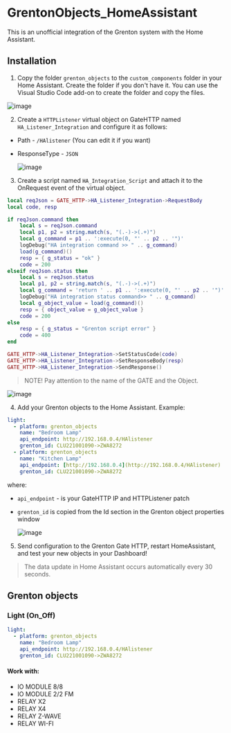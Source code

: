 # GrentonObjects_HomeAssistant

This is an unofficial integration of the Grenton system with the Home Assistant.

## Installation

1. Copy the folder `grenton_objects` to the `custom_components` folder in your Home Assistant. Create the folder if you don't have it. You can use the Visual Studio Code add-on to create the folder and copy the files.

![image](https://github.com/jnalepka/GrentonHomeAssistantIntegration/assets/70645322/110e00e8-a3ff-4be1-8b1e-c33639b87ea2)

2. Create a `HTTPListener` virtual object on GateHTTP named `HA_Listener_Integration` and configure it as follows:

* Path - `/HAlistener` (You can edit it if you want)
* ResponseType - `JSON`

  ![image](https://github.com/jnalepka/GrentonHomeAssistantIntegration/assets/70645322/1d69d9fc-95f3-4f89-90e3-588b8637ffad)

3. Create a script named `HA_Integration_Script` and attach it to the OnRequest event of the virtual object.

```lua
local reqJson = GATE_HTTP->HA_Listener_Integration->RequestBody
local code, resp

if reqJson.command then
	local s = reqJson.command
	local p1, p2 = string.match(s, "(.-)->(.+)")
	local g_command = p1 .. ':execute(0, "' .. p2 .. '")'   
	logDebug("HA integration command >> " .. g_command)
	load(g_command)()
	resp = { g_status = "ok" }
	code = 200
elseif reqJson.status then
	local s = reqJson.status
	local p1, p2 = string.match(s, "(.-)->(.+)") 
	local g_command = 'return ' .. p1 .. ':execute(0, "' .. p2 .. '")'
	logDebug("HA integration status command>> " .. g_command)
	local g_object_value = load(g_command)()
	resp = { object_value = g_object_value }
	code = 200
else
	resp = { g_status = "Grenton script error" }
	code = 400
end

GATE_HTTP->HA_Listener_Integration->SetStatusCode(code)
GATE_HTTP->HA_Listener_Integration->SetResponseBody(resp)
GATE_HTTP->HA_Listener_Integration->SendResponse()
```

> NOTE! Pay attention to the name of the GATE and the Object.

![image](https://github.com/jnalepka/GrentonHomeAssistantIntegration/assets/70645322/25a94dee-a43a-4b32-a3f2-83c455652688)

4. Add your Grenton objects to the Home Assistant. Example:

```yaml
light:
  - platform: grenton_objects
    name: "Bedroom Lamp"
    api_endpoint: http://192.168.0.4/HAlistener
    grenton_id: CLU221001090->ZWA8272
  - platform: grenton_objects
    name: "Kitchen Lamp"
    api_endpoint: [http://192.168.0.4](http://192.168.0.4/HAlistener)
    grenton_id: CLU221001090->ZWA8272
```

where:
* `api_endpoint` - is your GateHTTP IP and HTTPListener patch
* `grenton_id` is copied from the Id section in the Grenton object properties window

  ![image](https://github.com/jnalepka/GrentonHomeAssistantIntegration/assets/70645322/0e4ede98-20fb-4a80-a759-b550633ae418)


5. Send configuration to the Grenton Gate HTTP, restart HomeAssistant, and test your new objects in your Dashboard!

> The data update in Home Assistant occurs automatically every 30 seconds.

## Grenton objects

### Light (On_Off)

```yaml
light:
  - platform: grenton_objects
    name: "Bedroom Lamp"
    api_endpoint: http://192.168.0.4/HAlistener
    grenton_id: CLU221001090->ZWA8272
```

#### Work with:
* IO MODULE 8/8
* IO MODULE 2/2 FM
* RELAY X2
* RELAY X4
* RELAY Z-WAVE
* RELAY WI-FI
